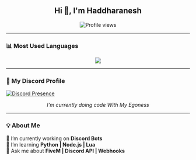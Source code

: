 <h2 align="center">Hi 👋, I'm Haddharanesh</h2>

<p align="center">
  <img src="https://komarev.com/ghpvc/?username=Haddharanesh&label=Profile%20views&color=0e75b6&style=flat" alt="Profile views" />
</p>

---

### 📊 Most Used Languages

<p align="center">
  <img src="https://github-readme-stats.vercel.app/api/top-langs/?username=Haddharanesh&layout=compact&theme=tokyonight" />
</p>

---

### 💬 My Discord Profile

 <a href="https://discord.com/users/843067007192530945">
   <img src="https://lanyard.cnrad.dev/api/843067007192530945?hideSpotify=true" alt="Discord Presence" />
  </a>

<p align="center"><i>I'm currently doing code With My Egoness</i></p>

---

### 💡 About Me

🔭 I’m currently working on **Discord Bots**  
🌱 I’m learning **Python | Node.js | Lua**  
💬 Ask me about **FiveM | Discord API | Webhooks**
